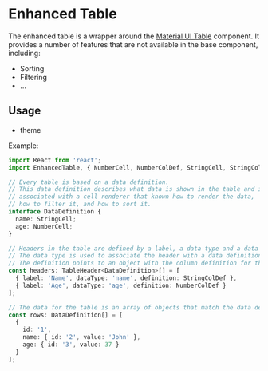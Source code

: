 # Enhanced Table

The enhanced table is a wrapper around the [Material UI Table](https://material-ui.com/components/tables/) component. It provides a number of features that are not available in the base component, including:

- Sorting
- Filtering
- ...

## Usage

- theme

Example:

```typescript
import React from 'react';
import EnhancedTable, { NumberCell, NumberColDef, StringCell, StringColDef } from 'react-components';

// Every table is based on a data definition.
// This data definition describes what data is shown in the table and is
// associated with a cell renderer that known how to render the data,
// how to filter it, and how to sort it.
interface DataDefinition {
  name: StringCell;
  age: NumberCell;
}

// Headers in the table are defined by a label, a data type and a data definition.
// The data type is used to associate the header with a data definition.
// The definition points to an object with the column definition for the data type.
const headers: TableHeader<DataDefinition>[] = [
  { label: 'Name', dataType: 'name', definition: StringColDef },
  { label: 'Age', dataType: 'age', definition: NumberColDef }
];

// The data for the table is an array of objects that match the data definition.
const rows: DataDefinition[] = [
  {
    id: '1',
    name: { id: '2', value: 'John' },
    age: { id: '3', value: 37 }
  }
];
```
